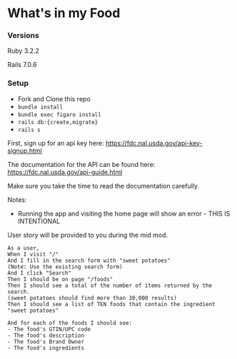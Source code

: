 # What's in my Food

### Versions

Ruby 3.2.2

Rails 7.0.6

### Setup

- Fork and Clone this repo
- `bundle install`
- `bundle exec figaro install`
- `rails db:{create,migrate}`
- `rails s`

First, sign up for an api key here: https://fdc.nal.usda.gov/api-key-signup.html

The documentation for the API can be found here: https://fdc.nal.usda.gov/api-guide.html

Make sure you take the time to read the documentation carefully. 

Notes:
  * Running the app and visiting the home page will show an error - THIS IS INTENTIONAL


User story will be provided to you during the mid mod.

```
As a user,
When I visit "/"
And I fill in the search form with "sweet potatoes"
(Note: Use the existing search form)
And I click "Search"
Then I should be on page "/foods"
Then I should see a total of the number of items returned by the search.
(sweet potatoes should find more than 30,000 results)
Then I should see a list of TEN foods that contain the ingredient "sweet potatoes"

And for each of the foods I should see:
- The food's GTIN/UPC code
- The food's description
- The food's Brand Owner
- The food's ingredients
```